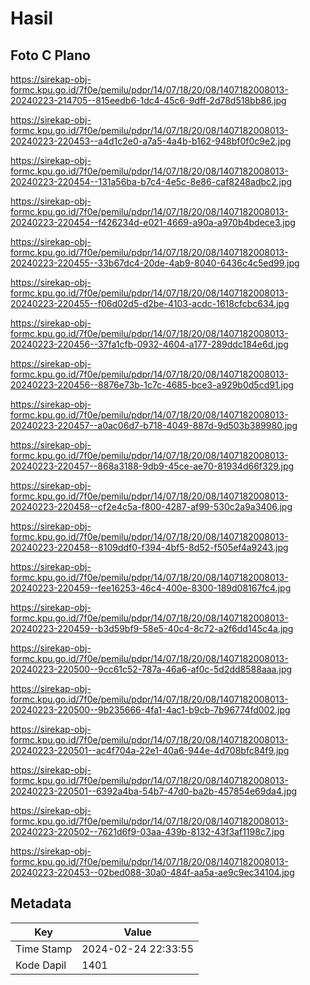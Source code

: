 # Hasil

## Foto C Plano

https://sirekap-obj-formc.kpu.go.id/7f0e/pemilu/pdpr/14/07/18/20/08/1407182008013-20240223-214705--815eedb6-1dc4-45c6-9dff-2d78d518bb86.jpg

https://sirekap-obj-formc.kpu.go.id/7f0e/pemilu/pdpr/14/07/18/20/08/1407182008013-20240223-220453--a4d1c2e0-a7a5-4a4b-b162-948bf0f0c9e2.jpg

https://sirekap-obj-formc.kpu.go.id/7f0e/pemilu/pdpr/14/07/18/20/08/1407182008013-20240223-220454--131a56ba-b7c4-4e5c-8e86-caf8248adbc2.jpg

https://sirekap-obj-formc.kpu.go.id/7f0e/pemilu/pdpr/14/07/18/20/08/1407182008013-20240223-220454--f426234d-e021-4669-a90a-a970b4bdece3.jpg

https://sirekap-obj-formc.kpu.go.id/7f0e/pemilu/pdpr/14/07/18/20/08/1407182008013-20240223-220455--33b67dc4-20de-4ab9-8040-6436c4c5ed99.jpg

https://sirekap-obj-formc.kpu.go.id/7f0e/pemilu/pdpr/14/07/18/20/08/1407182008013-20240223-220455--f06d02d5-d2be-4103-acdc-1618cfcbc634.jpg

https://sirekap-obj-formc.kpu.go.id/7f0e/pemilu/pdpr/14/07/18/20/08/1407182008013-20240223-220456--37fa1cfb-0932-4604-a177-289ddc184e6d.jpg

https://sirekap-obj-formc.kpu.go.id/7f0e/pemilu/pdpr/14/07/18/20/08/1407182008013-20240223-220456--8876e73b-1c7c-4685-bce3-a929b0d5cd91.jpg

https://sirekap-obj-formc.kpu.go.id/7f0e/pemilu/pdpr/14/07/18/20/08/1407182008013-20240223-220457--a0ac06d7-b718-4049-887d-9d503b389980.jpg

https://sirekap-obj-formc.kpu.go.id/7f0e/pemilu/pdpr/14/07/18/20/08/1407182008013-20240223-220457--868a3188-9db9-45ce-ae70-81934d66f329.jpg

https://sirekap-obj-formc.kpu.go.id/7f0e/pemilu/pdpr/14/07/18/20/08/1407182008013-20240223-220458--cf2e4c5a-f800-4287-af99-530c2a9a3406.jpg

https://sirekap-obj-formc.kpu.go.id/7f0e/pemilu/pdpr/14/07/18/20/08/1407182008013-20240223-220458--8109ddf0-f394-4bf5-8d52-f505ef4a9243.jpg

https://sirekap-obj-formc.kpu.go.id/7f0e/pemilu/pdpr/14/07/18/20/08/1407182008013-20240223-220459--fee16253-46c4-400e-8300-189d08167fc4.jpg

https://sirekap-obj-formc.kpu.go.id/7f0e/pemilu/pdpr/14/07/18/20/08/1407182008013-20240223-220459--b3d59bf9-58e5-40c4-8c72-a2f6dd145c4a.jpg

https://sirekap-obj-formc.kpu.go.id/7f0e/pemilu/pdpr/14/07/18/20/08/1407182008013-20240223-220500--9cc61c52-787a-46a6-af0c-5d2dd8588aaa.jpg

https://sirekap-obj-formc.kpu.go.id/7f0e/pemilu/pdpr/14/07/18/20/08/1407182008013-20240223-220500--9b235666-4fa1-4ac1-b9cb-7b96774fd002.jpg

https://sirekap-obj-formc.kpu.go.id/7f0e/pemilu/pdpr/14/07/18/20/08/1407182008013-20240223-220501--ac4f704a-22e1-40a6-944e-4d708bfc84f9.jpg

https://sirekap-obj-formc.kpu.go.id/7f0e/pemilu/pdpr/14/07/18/20/08/1407182008013-20240223-220501--6392a4ba-54b7-47d0-ba2b-457854e69da4.jpg

https://sirekap-obj-formc.kpu.go.id/7f0e/pemilu/pdpr/14/07/18/20/08/1407182008013-20240223-220502--7621d6f9-03aa-439b-8132-43f3af1198c7.jpg

https://sirekap-obj-formc.kpu.go.id/7f0e/pemilu/pdpr/14/07/18/20/08/1407182008013-20240223-220453--02bed088-30a0-484f-aa5a-ae9c9ec34104.jpg


## Metadata

| Key        | Value               |
| ---------- | ------------------- |
| Time Stamp | 2024-02-24 22:33:55 |
| Kode Dapil | 1401                |



